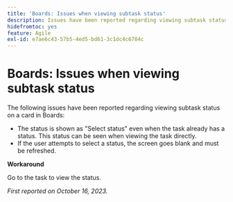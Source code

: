 ```yaml
---
title: 'Boards: Issues when viewing subtask status'
description: Issues have been reported regarding viewing subtask status on a card in Boards.
hidefromtoc: yes
feature: Agile
exl-id: e7ae6c43-57b5-4ed5-bd61-3c1dc4c6784c
---
```

# Boards: Issues when viewing subtask status

<!--
>[!NOTE]
>
>This issue was fixed on January 12, 2024.-->

The following issues have been reported regarding viewing subtask status on a card in Boards:

* The status is shown as "Select status" even when the task already has a status. This status can be seen when viewing the task directly.
* If the user attempts to select a status, the screen goes blank and must be refreshed.

**Workaround**

Go to the task to view the status.

_First reported on October 16, 2023._
